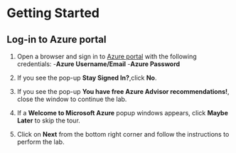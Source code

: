 # **Getting Started**

## **Log-in to Azure portal**

1. Open a browser and sign in to [Azure portal](https://portal.azure.com) with the following credentials:
-**Azure Username/Email**
-**Azure Password**

2. If you see the pop-up **Stay Signed In?**,click **No**.

3. If you see the pop-up **You have free Azure Advisor recommendations!**, close the window to continue the lab.

4. If a **Welcome to Microsoft Azure** popup windows appears, click **Maybe Later** to skip the tour.

5. Click on **Next** from the bottom right corner and follow the instructions to perform the lab.
